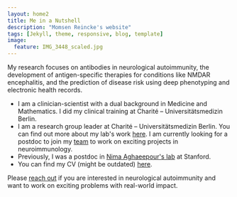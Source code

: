 ```yaml
---
layout: home2
title: Me in a Nutshell
description: "Momsen Reincke's website"
tags: [Jekyll, theme, responsive, blog, template]
image:
  feature: IMG_3448_scaled.jpg
---
```


My research focuses on antibodies in neurological autoimmunity, the development of antigen-specific therapies for conditions like NMDAR encephalitis, and the prediction of disease risk using deep phenotyping and electronic health records. 
- I am a clinician-scientist with a dual background in Medicine and Mathematics. I did my clinical training at Charité – Universitätsmedizin Berlin.
- I am a research group leader at Charité – Universitätsmedizin Berlin. You can find out more about my lab's work <a href="https://www.antibodybrainlab.com" target="_blank">here</a>. I am currently looking for a postdoc to join my  <a href="https://www.antibodybrainlab.com/team/" target="_blank">team</a> to work on exciting projects in neuroimmunology.
- Previously, I was a postdoc in <a href="https://nalab.stanford.edu/team/nima-aghaeepour/" target="_blank">Nima Aghaeepour's lab</a> at Stanford.
- You can find my CV (might be outdated) <a href="Momsen_CV_2024_10.pdf" >here</a>.

Please <a href="mailto:momsen.reincke@charite.de">reach out</a> if you are interested in neurological autoimmunity and want to work on exciting problems with real-world impact.
